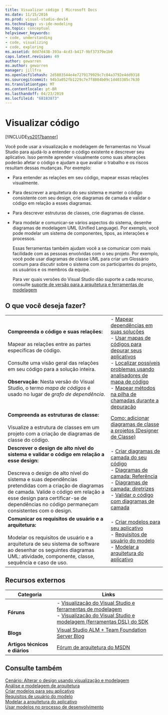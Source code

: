 ```yaml
---
title: Visualizar código | Microsoft Docs
ms.date: 11/15/2016
ms.prod: visual-studio-dev14
ms.technology: vs-ide-modeling
ms.topic: conceptual
helpviewer_keywords:
- code, understanding
- code, visualizing
- code, exploring
ms.assetid: 0dd7d438-393a-4cd3-b417-9bf37379e1b0
caps.latest.revision: 49
author: gewarren
ms.author: gewarren
manager: jillfra
ms.openlocfilehash: 2d5803544e4e7279179929c7c04a3792e4dd9318
ms.sourcegitcommit: 94b3a052fb1229c7e7f8804b09c1d403385c7630
ms.translationtype: MT
ms.contentlocale: pt-BR
ms.lasthandoff: 04/23/2019
ms.locfileid: "68183873"
---
```

# <a name="visualize-code"></a>Visualizar código
[!INCLUDE[vs2017banner](../includes/vs2017banner.md)]

Você pode usar a visualização e modelagem de ferramentas no Visual Studio para ajudá-lo a entender o código existente e descrever seu aplicativo. Isso permite aprender visualmente como suas alterações poderão afetar o código e ajudam a que avaliar o trabalho e os riscos resultam dessas mudanças. Por exemplo:  
  
- Para entender as relações em seu código, mapear essas relações visualmente.  
  
- Para descrever a arquitetura do seu sistema e manter o código consistente com seu design, crie diagramas de camada e validar o código em relação a esses diagramas.  
  
- Para descrever estruturas de classes, crie diagramas de classe.  
  
- Para modelar e comunicar-se vários aspectos do sistema, desenhe diagramas de modelagem UML (Unified Language). Por exemplo, você pode modelar um sistema de componentes, tipos, as interações e processos.  
  
  Essas ferramentas também ajudam você a se comunicar com mais facilidade com as pessoas envolvidas com o seu projeto. Por exemplo, você pode usar diagramas de classe UML para criar um Glossário comum para discutir sobre o sistema com os participantes do projeto, os usuários e os membros da equipe.  
  
  Para ver quais versões do Visual Studio dão suporte a cada recurso, consulte [suporte de versão para a arquitetura e ferramentas de modelagem](../modeling/what-s-new-for-design-in-visual-studio.md#VersionSupport)  
  
## <a name="what-do-you-want-to-do"></a>O que você deseja fazer?  
  
|||  
|-|-|  
|**Compreenda o código e suas relações:**<br /><br /> Mapear as relações entre as partes específicas de código.<br /><br /> Consulte uma visão geral das relações em seu código para a solução inteira.<br /><br /> **Observação**: Nesta versão do Visual Studio, o termo *mapa de códigos* é usado no lugar de *grafo de dependência*.|-   [Mapear dependências em suas soluções](../modeling/map-dependencies-across-your-solutions.md)<br />-   [Usar mapas de códigos para depurar seus aplicativos](../modeling/use-code-maps-to-debug-your-applications.md)<br />-   [Localizar possíveis problemas usando analisadores de mapa de código](../modeling/find-potential-problems-using-code-map-analyzers.md)<br />-   [Mapear métodos na pilha de chamadas durante a depuração](../debugger/map-methods-on-the-call-stack-while-debugging-in-visual-studio.md)|  
|**Compreenda as estruturas de classe:**<br /><br /> Visualize a estrutura de classes em um projeto com a criação de diagramas de classe do código.|[Como: adicionar diagramas de classe a projetos (Designer de Classe)](../ide/how-to-add-class-diagrams-to-projects-class-designer.md)|  
|**Descrever o design de alto nível do sistema e validar o código em relação a esse design:**<br /><br /> Descreva o design de alto nível do sistema e suas dependências pretendidas com a criação de diagramas de camada. Valide o código em relação a esse design para certificar-se de dependências no código permaneçam consistentes com o design.|-   [Criar diagramas de camada do seu código](../modeling/create-layer-diagrams-from-your-code.md)<br />-   [Diagramas de camada: Referência](../modeling/layer-diagrams-reference.md)<br />-   [Diagramas de camada: diretrizes](../modeling/layer-diagrams-guidelines.md)<br />-   [Validar o código com diagramas de camada](../modeling/validate-code-with-layer-diagrams.md)|  
|**Comunicar os requisitos de usuário e a arquitetura:**<br /><br /> Modelar os requisitos de usuário e a arquitetura de seu sistema de software ao desenhar os seguintes diagramas UML: atividade, componente, classe, sequência e caso de uso.|-   [Criar modelos para seu aplicativo](../modeling/create-models-for-your-app.md)<br />-   [Requisitos de usuário do modelo](../modeling/model-user-requirements.md)<br />-   [Modelar a arquitetura do aplicativo](../modeling/model-your-app-s-architecture.md)|  
  
## <a name="external-resources"></a>Recursos externos  
  
|**Categoria**|**Links**|  
|------------------|---------------|  
|**Fóruns**|-   [Visualização do Visual Studio e ferramentas de modelagem](http://go.microsoft.com/fwlink/?LinkId=184720)<br />-   [Visualização do Visual Studio e modelagem (ferramentas DSL) do SDK](http://go.microsoft.com/fwlink/?LinkId=184721)|  
|**Blogs**|[Visual Studio ALM + Team Foundation Server Blog](http://go.microsoft.com/fwlink/?LinkID=201340)|  
|**Artigos técnicos e diários**|[Fórum de arquitetura do MSDN](http://go.microsoft.com/fwlink/?LinkId=201343)|  
  
## <a name="see-also"></a>Consulte também  
 [Cenário: Alterar o design usando visualização e modelagem](../modeling/scenario-change-your-design-using-visualization-and-modeling.md)   
 [Análise e modelagem de arquitetura](../modeling/analyze-and-model-your-architecture.md)   
 [Criar modelos para seu aplicativo](../modeling/create-models-for-your-app.md)   
 [Requisitos de usuário do modelo](../modeling/model-user-requirements.md)   
 [Modelar a arquitetura do aplicativo](../modeling/model-your-app-s-architecture.md)   
 [Usar modelos no processo de desenvolvimento](../modeling/use-models-in-your-development-process.md)
